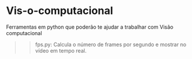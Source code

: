 # Vis-o-computacional
Ferramentas em python que poderão te ajudar a trabalhar com Visão computacional

>> fps.py:  Calcula o número de frames por segundo e mostrar no vídeo em tempo real.
